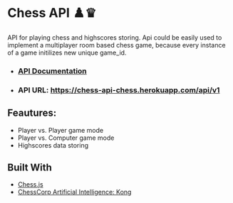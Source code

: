 # Chess API ♟️♛
API for playing chess and highscores storing. Api could be easily used to implement a multiplayer room based chess game, because every instance of a game initilizes new unique game_id.
* ### [API Documentation](https://documenter.getpostman.com/view/1741165/chess-api/7Lof2bk#intro)

* ### API URL: https://chess-api-chess.herokuapp.com/api/v1

## Feautures:

* Player vs. Player game mode
* Player vs. Computer game mode
* Highscores data storing


## Built With

* [Chess.js](https://github.com/jhlywa/chess.js)
* [ChessCorp Artificial Intelligence: Kong](https://www.npmjs.com/package/chess-ai-kong)

